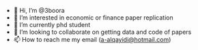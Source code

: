 - 👋 Hi, I’m @3boora
- 👀 I’m interested in economic or finance paper replication
- 🌱 I’m currently phd student
- 💞️ I’m looking to collaborate on getting data and code of papers
- 📫 How to reach me my email (a-alqayidi@hotmail.com)

<!---
3boora/3boora is a ✨ special ✨ repository because its `README.md` (this file) appears on your GitHub profile.
You can click the Preview link to take a look at your changes.
--->
